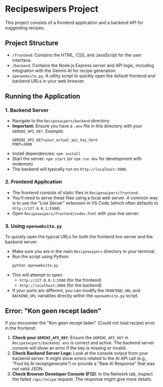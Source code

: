 # Recipeswipers Project

This project consists of a frontend application and a backend API for suggesting recipes.

## Project Structure

- `/frontend`: Contains the HTML, CSS, and JavaScript for the user interface.
- `/backend`: Contains the Node.js Express server and API logic, including integration with the Gemini AI for recipe generation.
- `openwebsite.py`: A utility script to quickly open the default frontend and backend URLs in your web browser.

## Running the Application

### 1. Backend Server

- Navigate to the `Recipeswipers/backend` directory.
- **Important:** Ensure you have a `.env` file in this directory with your `GEMINI_API_KEY`. Example:
  ```
  GEMINI_API_KEY=your_actual_api_key_here
  PORT=3000
  ```
- Install dependencies: `npm install`
- Start the server: `npm start` (or `npm run dev` for development with nodemon)
- The backend will typically run on `http://localhost:3000`.

### 2. Frontend Application

- The frontend consists of static files in `Recipeswipers/frontend`.
- You'll need to serve these files using a local web server. A common way is to use the "Live Server" extension in VS Code (which often defaults to `http://127.0.0.1:5500`).
- Open `Recipeswipers/frontend/index.html` with your live server.

### 3. Using `openwebsite.py`

To quickly open the typical URLs for both the frontend live server and the backend server:

- Make sure you are in the main `Recipeswipers` directory in your terminal.
- Run the script using Python:
  ```bash
  python openwebsite.py
  ```
- This will attempt to open:
    - `http://127.0.0.1:5500` (for the frontend)
    - `http://localhost:3000` (for the backend)
- If your ports are different, you can modify the `FRONTEND_URL` and `BACKEND_URL` variables directly within the `openwebsite.py` script.

## Error: "Kon geen recept laden"

If you encounter the "Kon geen recept laden" (Could not load recipe) error in the frontend:

1.  **Check your `GEMINI_API_KEY`**: Ensure the `GEMINI_API_KEY` in `Recipeswipers/backend/.env` is correct and active. The backend server console will show an error if the key is missing or invalid.
2.  **Check Backend Server Logs**: Look at the console output from your backend server. It might show errors related to the AI API call (e.g., "Fout bij AI receptgeneratie") or provide a "Raw AI Response" that was not valid JSON.
3.  **Check Browser Developer Console (F12)**: In the Network tab, inspect the failed `/api/recipe` request. The response might give more details.
